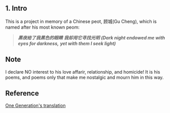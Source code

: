 ## 1. Intro
This is a project in memory of a Chinese peot, 顾城(Gu Cheng), which is named after his most known peom:

>***黑夜给了我黑色的眼睛***
>***我却用它寻找光明***
>***(Dark night endowed me with eyes for darkness,***
>***yet with them I seek light)***

## Note

I declare NO interest to his love affarir, relationship, and homicide! It is his poems, and poems only that make me nostalgic and mourn him in this way.

## Reference

[One Generation's translation](https://leonarddurso.com/2016/02/08/one-generation-by-gu-cheng/)
